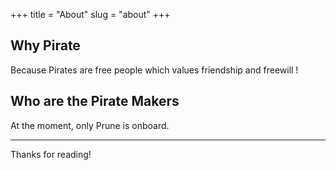 +++
title = "About"
slug = "about"
+++

## Why Pirate

Because Pirates are free people which values friendship and freewill !

## Who are the Pirate Makers

At the moment, only Prune is onboard.

---
Thanks for reading!
